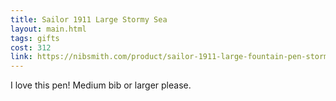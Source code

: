 ```yaml
---
title: Sailor 1911 Large Stormy Sea
layout: main.html
tags: gifts
cost: 312
link: https://nibsmith.com/product/sailor-1911-large-fountain-pen-stormy-sea-rhodium-trim/
---
```


I love this pen! Medium bib or larger please.
